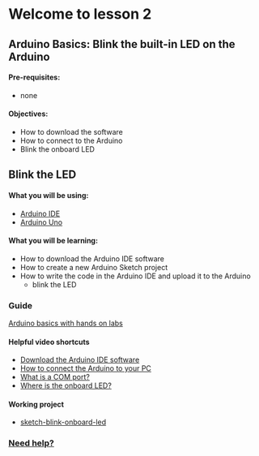 # Welcome to lesson 2

## Arduino Basics: Blink the built-in LED on the Arduino

#### Pre-requisites:
- none

#### Objectives:
- How to download the software
- How to connect to the Arduino
- Blink the onboard LED

## Blink the LED

#### What you will be using:
- [Arduino IDE](https://github.com/StateFarm-STEM/pyinthesky/blob/main/lesson4/screenshots/arduino-ide.png)
- [Arduino Uno](https://github.com/StateFarm-STEM/pyinthesky/blob/main/lesson4/screenshots/arduino-uno-r3.png)

#### What you will be learning:
- How to download the Arduino IDE software
- How to create a new Arduino Sketch project
- How to write the code in the Arduino IDE and upload it to the Arduino
  - blink the LED

### Guide
[Arduino basics with hands on labs](https://youtu.be/fJWR7dBuc18?t=1)

#### Helpful video shortcuts
- [Download the Arduino IDE software](https://youtu.be/fJWR7dBuc18?t=167)
- [How to connect the Arduino to your PC](https://youtu.be/fJWR7dBuc18?t=437)
- [What is a COM port?](https://youtu.be/fJWR7dBuc18?t=556)
- [Where is the onboard LED?](https://youtu.be/fJWR7dBuc18?t=715)

#### Working project
- [sketch-blink-onboard-led](https://github.com/StateFarm-STEM/pyinthesky/blob/main/my-workspace/blink-onboard-led/blink-onboard-led.ino)

### [Need help?](https://github.com/StateFarm-STEM/pyinthesky#need-some-help)
